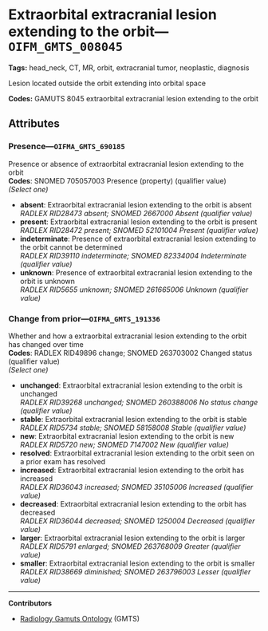 # Extraorbital extracranial lesion extending to the orbit—`OIFM_GMTS_008045`

**Tags:** head_neck, CT, MR, orbit, extracranial tumor, neoplastic, diagnosis

Lesion located outside the orbit extending into orbital space

**Codes:** GAMUTS 8045 extraorbital extracranial lesion extending to the orbit

## Attributes

### Presence—`OIFMA_GMTS_690185`

Presence or absence of extraorbital extracranial lesion extending to the orbit  
**Codes**: SNOMED 705057003 Presence (property) (qualifier value)  
*(Select one)*

- **absent**: Extraorbital extracranial lesion extending to the orbit is absent  
_RADLEX RID28473 absent; SNOMED 2667000 Absent (qualifier value)_
- **present**: Extraorbital extracranial lesion extending to the orbit is present  
_RADLEX RID28472 present; SNOMED 52101004 Present (qualifier value)_
- **indeterminate**: Presence of extraorbital extracranial lesion extending to the orbit cannot be determined  
_RADLEX RID39110 indeterminate; SNOMED 82334004 Indeterminate (qualifier value)_
- **unknown**: Presence of extraorbital extracranial lesion extending to the orbit is unknown  
_RADLEX RID5655 unknown; SNOMED 261665006 Unknown (qualifier value)_

### Change from prior—`OIFMA_GMTS_191336`

Whether and how a extraorbital extracranial lesion extending to the orbit has changed over time  
**Codes**: RADLEX RID49896 change; SNOMED 263703002 Changed status (qualifier value)  
*(Select one)*

- **unchanged**: Extraorbital extracranial lesion extending to the orbit is unchanged  
_RADLEX RID39268 unchanged; SNOMED 260388006 No status change (qualifier value)_
- **stable**: Extraorbital extracranial lesion extending to the orbit is stable  
_RADLEX RID5734 stable; SNOMED 58158008 Stable (qualifier value)_
- **new**: Extraorbital extracranial lesion extending to the orbit is new  
_RADLEX RID5720 new; SNOMED 7147002 New (qualifier value)_
- **resolved**: Extraorbital extracranial lesion extending to the orbit seen on a prior exam has resolved  
- **increased**: Extraorbital extracranial lesion extending to the orbit has increased  
_RADLEX RID36043 increased; SNOMED 35105006 Increased (qualifier value)_
- **decreased**: Extraorbital extracranial lesion extending to the orbit has decreased  
_RADLEX RID36044 decreased; SNOMED 1250004 Decreased (qualifier value)_
- **larger**: Extraorbital extracranial lesion extending to the orbit is larger  
_RADLEX RID5791 enlarged; SNOMED 263768009 Greater (qualifier value)_
- **smaller**: Extraorbital extracranial lesion extending to the orbit is smaller  
_RADLEX RID38669 diminished; SNOMED 263796003 Lesser (qualifier value)_

---

**Contributors**

- [Radiology Gamuts Ontology](https://gamuts.net/) (GMTS)